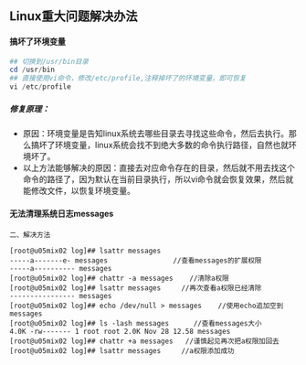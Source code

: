 ## Linux重大问题解决办法



#### 搞坏了环境变量

```powershell
## 切换到/usr/bin目录
cd /usr/bin
## 直接使用vi命令，修改/etc/profile,注释掉坏了的环境变量，即可恢复
vi /etc/profile

```

##### 修复原理：

*  原因：环境变量是告知linux系统去哪些目录去寻找这些命令，然后去执行。那么搞坏了环境变量，linux系统会找不到绝大多数的命令执行路径，自然也就环境坏了。
* 以上方法能够解决的原因：直接去对应命令存在的目录，然后就不用去找这个命令的路径了，因为默认在当前目录执行，所以vi命令就会恢复效果，然后就能修改文件，以恢复环境变量。







#### 无法清理系统日志messages

```shell
二、解决方法

[root@u05mix02 log]## lsattr messages
-----a-------e- messages                //查看messages的扩展权限
-----a---------- messages
[root@u05mix02 log]## chattr -a messages    //清除a权限
[root@u05mix02 log]## lsattr messages     //再次查看a权限已经清除
---------------- messages
[root@u05mix02 log]## echo /dev/null > messages    //使用echo追加空到messages
[root@u05mix02 log]## ls -lash messages      //查看messages大小
4.0K -rw------- 1 root root 2.0K Nov 28 12.58 messages
[root@u05mix02 log]## chattr +a messages   //谨慎起见再次把a权限加回去
[root@u05mix02 log]## lsattr messages     //a权限添加成功

```

